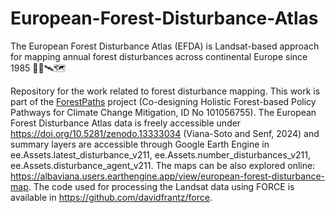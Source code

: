 # European-Forest-Disturbance-Atlas

The European Forest Disturbance Atlas (EFDA) is Landsat-based approach for mapping annual forest disturbances across continental Europe since 1985 🌳🌲🛰️🗺️

Repository for the work related to forest disturbance mapping. This work is part of the [ForestPaths](https://forestpaths.eu/) project (Co-designing Holistic Forest-based Policy Pathways for Climate Change Mitigation, ID No 101056755).
The European Forest Disturbance Atlas data is freely accessible under https://doi.org/10.5281/zenodo.13333034 (Viana-Soto and Senf, 2024) and summary layers are accessible through Google Earth Engine in ee.Assets.latest_disturbance_v211, ee.Assets.number_disturbances_v211, ee.Assets.disturbance_agent_v211. The maps can be also explored online: https://albaviana.users.earthengine.app/view/european-forest-disturbance-map. The code used for processing the Landsat data using FORCE is available in https://github.com/davidfrantz/force. 

